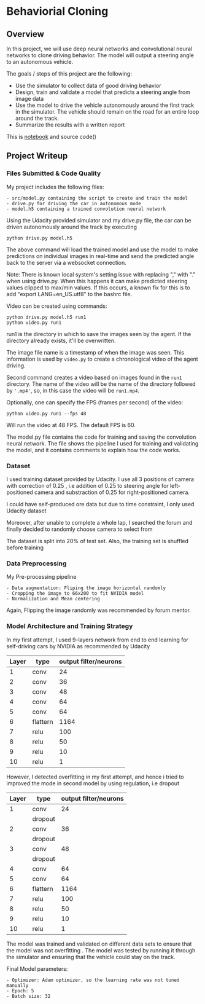 # Behaviorial Cloning 

Overview
---

In this project, we will use deep neural networks and convolutional neural networks to clone driving behavior. The model will output a steering angle to an autonomous vehicle.

The goals / steps of this project are the following:
* Use the simulator to collect data of good driving behavior 
* Design, train and validate a model that predicts a steering angle from image data
* Use the model to drive the vehicle autonomously around the first track in the simulator. The vehicle should remain on the road for an entire loop around the track.
* Summarize the results with a written report

This is [notebook]() and source code()


Project Writeup
---

### Files Submitted & Code Quality

My project includes the following files:

```
- src/model.py containing the script to create and train the model
- drive.py for driving the car in autonomous mode
- model.h5 containing a trained convolution neural network 
```

Using the Udacity provided simulator and my drive.py file, the car can be driven autonomously around the track by executing 

```
python drive.py model.h5
```

The above command will load the trained model and use the model to make predictions on individual images in real-time and send the predicted angle back to the server via a websocket connection.

Note: There is known local system's setting issue with replacing "," with "." when using drive.py. When this happens it can make predicted steering values clipped to max/min values. If this occurs, a known fix for this is to add "export LANG=en_US.utf8" to the bashrc file.


Video can be created using commands:

```
python drive.py model.h5 run1
python video.py run1

```
run1 is the directory in which to save the images seen by the agent. If the directory already exists, it'll be overwritten.

The image file name is a timestamp of when the image was seen. This information is used by `video.py` to create a chronological video of the agent driving.

Second command creates a video based on images found in the `run1` directory. The name of the video will be the name of the directory followed by `'.mp4'`, so, in this case the video will be `run1.mp4`.


Optionally, one can specify the FPS (frames per second) of the video:

```
python video.py run1 --fps 48
```

Will run the video at 48 FPS. The default FPS is 60.

The model.py file contains the code for training and saving the convolution neural network. The file shows the pipeline I used for training and validating the model, and it contains comments to explain how the code works.


### Dataset

I used training dataset provided by Udacity. I use all 3 positions of camera with correction of 0.25 , i.e addition of 0.25 to steering angle for left-positioned camera and substraction of 0.25 for right-positioned camera.

I could have self-produced ore data but due to time constraint, I only used Udacity dataset

Moreover, after unable to complete a whole lap, I searched the forum and finally decided to randomly choose camera to select from

The dataset is split into 20% of test set. Also, the training set is shuffled before training



### Data Preprocessing

My Pre-processing pipeline

```
- Data augmentation: Fliping the image horizontal randomly 
- Cropping the image to 66x200 to fit NVIDIA model
- Normalization and Mean centering
```

Again, Flipping the image randomly was recommended by forum mentor.


### Model Architecture and Training Strategy

In my first attempt, I used 9-layers network from end to end learning for self-driving cars by NVIDIA as recommended by Udacity

    
|Layer   |type    |output filter/neurons|
|--------|--------|--------|
|1       |conv    |24      |
|2       |conv    |36      |
|3       |conv    |48      |
|4       |conv    |64      |
|5       |conv    |64      |
|6       |flattern|1164    |
|7       |relu    |100     |
|8       |relu    |50      |
|9       |relu    |10      |
|10      |relu    |1       |


However, I detected overfitting in my first attempt, and hence i tried to improved the mode in second model by using regulation, i.e dropout

|Layer   |type    |output filter/neurons|
|--------|--------|--------|
|1       |conv    |24      |
|        |dropout |        |
|2       |conv    |36      |
|        |dropout |        |
|3       |conv    |48      |
|        |dropout |        |
|4       |conv    |64      |
|5       |conv    |64      |
|6       |flattern|1164    |
|7       |relu    |100     |
|8       |relu    |50      |
|9       |relu    |10      |
|10      |relu    |1       |


The model was trained and validated on different data sets to ensure that the model was not overfitting . The model was tested by running it through the simulator and ensuring that the vehicle could stay on the track.

Final Model parameters: 

```
- Optimizer: Adam optimizer, so the learning rate was not tuned manually 
- Epoch: 5
- Batch size: 32
```

